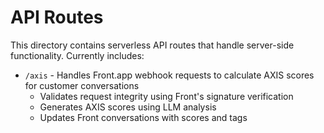 # API Routes

This directory contains serverless API routes that handle server-side functionality. Currently includes:

- `/axis` - Handles Front.app webhook requests to calculate AXIS scores for customer conversations
  - Validates request integrity using Front's signature verification
  - Generates AXIS scores using LLM analysis
  - Updates Front conversations with scores and tags
